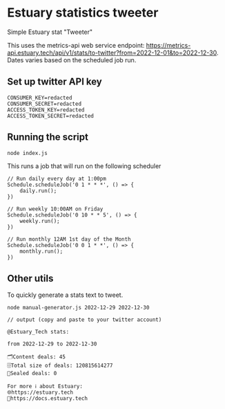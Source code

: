 # Estuary statistics tweeter

Simple Estuary stat "Tweeter"

This uses the metrics-api web service endpoint: https://metrics-api.estuary.tech/api/v1/stats/to-twitter?from=2022-12-01&to=2022-12-30. Dates varies based on the scheduled job run.
## Set up twitter API key

```
CONSUMER_KEY=redacted
CONSUMER_SECRET=redacted
ACCESS_TOKEN_KEY=redacted
ACCESS_TOKEN_SECRET=redacted
```

## Running the script
``` 
node index.js
```

This runs a job that will run on the following scheduler
```
// Run daily every day at 1:00pm
Schedule.scheduleJob('0 1 * * *', () => {
    daily.run();
})

// Run weekly 10:00AM on Friday
Schedule.scheduleJob('0 10 * * 5', () => {
    weekly.run();
})

// Run monthly 12AM 1st day of the Month
Schedule.scheduleJob('0 0 1 * *', () => {
    monthly.run();
})
```

## Other utils
To quickly generate a stats text to tweet.
```
node manual-generator.js 2022-12-29 2022-12-30

// output (copy and paste to your twitter account)

@Estuary_Tech stats:

from 2022-12-29 to 2022-12-30

🗂️Content deals: 45
🗄️Total size of deals: 120815614277
💼Sealed deals: 0

For more ℹ️ about Estuary:
🌐https://estuary.tech
📄https://docs.estuary.tech
```
